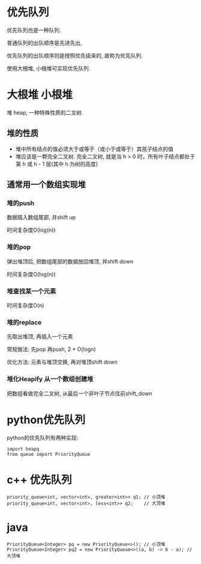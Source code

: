 # 优先队列
优先队列也是一种队列. 

普通队列的出队顺序是先进先出, 

优先队列的出队顺序则是按照优先级来的, 故称为优先队列.


使用大根堆, 小根堆可实现优先队列.

# 大根堆 小根堆

堆 heap, 一种特殊性质的二叉树.

## 堆的性质
* 堆中所有结点的值必须大于或等于（或小于或等于）其孩子结点的值
* 堆应该是一颗完全二叉树. 完全二叉树, 就是当 h > 0 时，所有叶子结点都处于第 h 或 h - 1 层(其中 h 为树的高度)

## 通常用一个数组实现堆

### 堆的push

数据插入数组尾部, 并shift up

时间复杂度O(log(n))


### 堆的pop

弹出堆顶后, 把数组尾部的数据放回堆顶, 并shift down

时间复杂度O(log(n))

### 堆查找某一个元素
时间复杂度O(n)

### 堆的replace

先取出堆顶, 再插入一个元素

常规做法: 先pop 再push, 2 * O(logn)

优化方法: 元素与堆顶交换, 再对堆顶shift down

### 堆化Heapify 从一个数组创建堆

把数组看做完全二叉树, 从最后一个非叶子节点往前shift_down


# python优先队列
python的优先队列有两种实现: 
```
import heapq
from queue import PriorityQueue
```
# c++ 优先队列
```
priority_queue<int, vector<int>, greater<int>> q1; // 小顶堆
priority_queue<int, vector<int>, less<int>> q2;    // 大顶堆
```

# java
```
PriorityQueue<Integer> pq = new PriorityQueue<>(); // 小顶堆
PriorityQueue<Integer> pq2 = new PriorityQueue<>((a, b) -> b - a); // 大顶堆
```